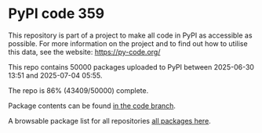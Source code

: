 # PyPI code 359

This repository is part of a project to make all code in PyPI as accessible as possible. For more information 
on the project and to find out how to utilise this data, see the website: https://py-code.org/

This repo contains 50000 packages uploaded to PyPI between 
2025-06-30 13:51 and 2025-07-04 05:55.

The repo is 86% (43409/50000) complete.

Package contents can be found [in the code branch](https://github.com/pypi-data/pypi-mirror-359/tree/code/packages).

A browsable package list for all repositories [all packages here](https://py-code.org/repositories/pypi-mirror-359).


